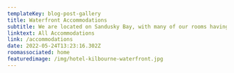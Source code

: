 ```yaml
---
templateKey: blog-post-gallery
title: Waterfront Accommodations
subtitle: We are located on Sandusky Bay, with many of our rooms having water views
linktext: All Accommodations
link: /accommodations
date: 2022-05-24T13:23:16.302Z
roomassociated: home
featuredimage: /img/hotel-kilbourne-waterfront.jpg
---
```

